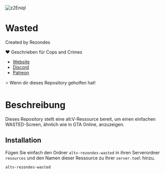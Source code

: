 ![z2EniqI](https://user-images.githubusercontent.com/53814896/230786271-5655f592-70fb-479b-9c1c-4af8d181b281.png)

# Wasted
 
Created by Rezondes

❤️ Geschrieben für Cops and Crimes <br>
- [Website](https://copsandcrimes.de) <br>
- [Discord](http://discord.copsandcrimes.de/) <br>
- [Patreon](https://www.patreon.com/copsandcrimes) <br>

⭐ Wenn dir dieses Repository geholfen hat!

# Beschreibung
Dieses Repository stellt eine alt:V-Ressource bereit, um einen einfachen WASTED-Screen, ähnlich wie in GTA Online, anzuzeigen.

## Installation
Fügen Sie einfach den Ordner `altv-rezondes-wasted` in ihren Serverordner `resources` und den Namen dieser Ressource zu Ihrer `server.toml` hinzu.

```
altv-rezondes-wasted
```
